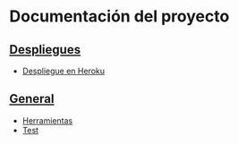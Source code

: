 # Documentación del proyecto

## [Despliegues](https://github.com/alexhzr/GestorEquipos/tree/master/docs/deployment)
  - [Despliegue en Heroku](https://github.com/alexhzr/GestorEquipos/blob/master/docs/deployment/Heroku.md)

## [General](https://github.com/alexhzr/GestorEquipos/tree/master/docs/general)
  - [Herramientas](https://github.com/alexhzr/GestorEquipos/blob/master/docs/general/Herramientas.md)
  - [Test](https://github.com/alexhzr/GestorEquipos/blob/master/docs/general/Test.md)
